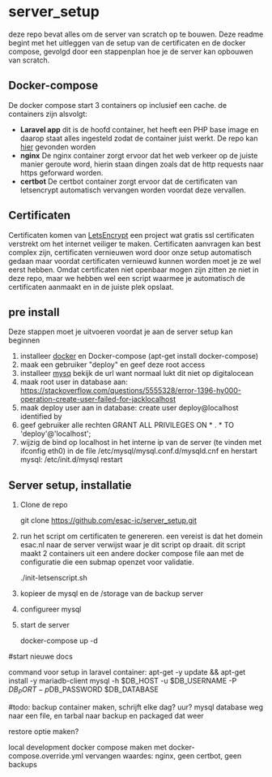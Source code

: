 # server_setup
deze repo bevat alles om de server van scratch op te bouwen. Deze readme begint met het uitleggen van de setup van de certificaten en de docker compose, gevolgd door een stappenplan hoe je de server kan opbouwen van scratch.

## Docker-compose
De docker compose start 3 containers op inclusief een cache. de containers zijn alsvolgt:
 * **Laravel app** dit is de hoofd container, het heeft een PHP base image en daarop staat alles ingesteld zodat de container juist werkt. De repo kan [hier](https://github.com/esac-ic/esac.nl) gevonden worden
 * **nginx** De nginx container zorgt ervoor dat het web verkeer op de juiste manier geroute word, hierin staan dingen zoals dat de http requests naar https geforward worden.
 * **certbot** De certbot container zorgt ervoor dat de certificaten van letsencrypt automatisch vervangen worden voordat deze vervallen.

## Certificaten
Certificaten komen van [LetsEncrypt](https://letsencrypt.org/) een project wat gratis ssl certificaten verstrekt om het internet veiliger te maken. Certificaten aanvragen kan best complex zijn, certificaten vernieuwen word door onze setup automatisch gedaan maar voordat certificaten vernieuwd kunnen worden moet je ze wel eerst hebben. Omdat certificaten niet openbaar mogen zijn zitten ze niet in deze repo, maar we hebben wel een script waarmee je automatisch de certificaten aanmaakt en in de juiste plek opslaat.

## pre install
Deze stappen moet je uitvoeren voordat je aan de server setup kan beginnen
1. installeer [docker](https://docs.docker.com/install/linux/docker-ce/ubuntu/#install-docker-ce-1) en Docker-compose (apt-get install docker-compose)
2. maak een gebruiker "deploy" en geef deze root access
3. installeer [mysq](https://www.digitalocean.com/community/questions/mysql-installation-error-dpkg-error-processing-package-mysql-server-5-5-configure) bekijk de url want normaal lukt dit niet op digitalocean
4. maak root user in database aan: https://stackoverflow.com/questions/5555328/error-1396-hy000-operation-create-user-failed-for-jacklocalhost
5. maak deploy user aan in database: create user deploy@localhost identified by
6. geef gebruiker alle rechten GRANT ALL PRIVILEGES ON * . * TO 'deploy'@'localhost';
7. wijzig de bind op localhost in het interne ip van de server (te vinden met ifconfig eth0) in de file /etc/mysql/mysql.conf.d/mysqld.cnf en herstart mysql: /etc/init.d/mysql restart

## Server setup, installatie
1. Clone de repo

	git clone https://github.com/esac-ic/server_setup.git

2. run het script om certificaten te genereren. een vereist is dat het domein esac.nl naar de server verwijst waar je dit script op draait. dit script maakt 2 containers uit een andere docker compose file aan met de configuratie die een submap openzet voor validatie.

	./init-letsenscript.sh

3. kopieer de mysql en de /storage van de backup server
4. configureer mysql
5. start de server

	docker-compose up -d
	
	
	
	
#start nieuwe docs

command voor setup in laravel container: 
apt-get -y update && apt-get install -y mariadb-client
mysql -h $DB_HOST -u $DB_USERNAME -P $DB_PORT -p$DB_PASSWORD $DB_DATABASE

#todo: 
backup container maken, schrijft elke dag? uur? mysql database weg naar een file, 
en tarbal naar backup en packaged dat weer

restore optie maken?

local development docker compose maken met docker-compose.override.yml
vervangen waardes: nginx, geen  certbot, geen backups

